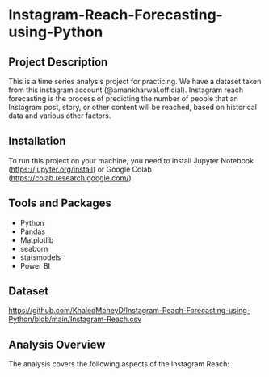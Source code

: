 # Instagram-Reach-Forecasting-using-Python

## Project Description

This is a time series analysis project for practicing. We have a dataset taken from this instagram account (@amankharwal.official). 
Instagram reach forecasting is the process of predicting the number of people that an Instagram post, story, or other content will be reached, based on historical data and various other factors.

## Installation

To run this project on your machine, you need to install Jupyter Notebook (https://jupyter.org/install) or Google Colab (https://colab.research.google.com/)

## Tools and Packages

- Python
- Pandas
- Matplotlib
- seaborn
- statsmodels
- Power BI

## Dataset

https://github.com/KhaledMoheyD/Instagram-Reach-Forecasting-using-Python/blob/main/Instagram-Reach.csv

## Analysis Overview

The analysis covers the following aspects of the Instagram Reach:

